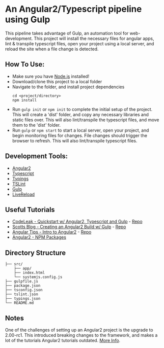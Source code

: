 # An Angular2/Typescript pipeline using Gulp


This pipeline takes advantage of Gulp, an automation tool for web-development.  This project will install the necessary files for angular apps, lint & transpile typescript files, open your project using a local server, and reload the site when a file change is detected.


## How To Use:

- Make sure you have [Node.js](https://nodejs.org/en/) installed!
- Download/clone this project to a local folder
- Navigate to the folder, and install project dependencies
    ```
    cd <project/directory>
    npm install
    ```
- Run `gulp init` or `npm init` to complete the initial setup of the project.  This will create a 'dist' folder, and copy any necessary libraries and static files over.  This will also lint/transpile the typescript files, and move them to the 'dist' folder.
- Run `gulp` or `npm start` to start a local server, open your project, and begin monitoring files for changes.  File changes should trigger the browser to refresh.  This will also lint/transpile typescript files.


## Development Tools:

- [Angular2](https://angular.io/)
- [Typescript](http://www.typescriptlang.org/)
- [Typings](https://github.com/typings/typings)
- [TSLint](https://www.npmjs.com/package/tslint)
- [Gulp](http://gulpjs.com/)
- [LiveReload](http://livereload.com//)


## Useful Tutorials
 - [CodeLeak - Quickstart w/ Angular2, Typescript and Gulp](http://blog.codeleak.pl/2016/03/quickstart-angular2-with-typescript-and.html) - [Repo](https://github.com/kolorobot/angular2-typescript-gulp)
 - [Scotts Blog - Creating an Angular2 Build w/ Gulp](http://blog.scottlogic.com/2015/12/24/creating-an-angular-2-build.html) - [Repo](https://github.com/ColinEberhardt/angular2-tour-of-heroes)
 - [Angular Tips - Intro to Angular2](http://angular-tips.com/blog/2015/05/an-introduction-to-angular-2/) - [Repo](https://github.com/angular-tips/GermanWords-frontend-angular-2)
 - [Angular2 - NPM Packages](https://angular.io/docs/ts/latest/guide/npm-packages.html)


## Directory Structure

```
├── src/
    ├── app/
    ├── index.html
    └── systemjs.config.js
├── gulpfile.js
├── package.json
├── tsconfig.json
├── tslint.json
├── typings.json
└── README.md
```


## Notes

One of the challenges of setting up an Angular2 project is the upgrade to 2.00-rc1.  This introduced breaking changes to the framework, and makes a lot of the tutorials Angular2 tutorials outdated. [More Info](https://github.com/angular/angular/blob/master/CHANGELOG.md).
